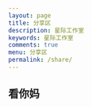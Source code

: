 ```yaml
---
layout: page
title: 分享区
description: 星际工作室
keywords: 星际工作室
comments: true
menu: 分享区
permalink: /share/
---
```

## 看你妈
<script src="https://cdn.jsdelivr.net/gh/Galaxy-Studio-Code/galaxy-studio-code.github.io@master/assets/js/konami.js" type="text/javascript"></script>
<script type="text/javascript">
	console.log("Konami loading");
	konami=new Konami();
	console.log("Konami created");
	konami.code=function() {
		console.log("FUCK YOU !!!")
	};
	console.log("Konami edited");
	konami.load();
	console.log("Konami loaded");
</script>
